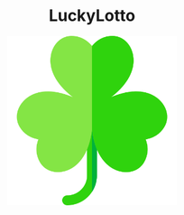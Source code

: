 <div align="center">
  <h1>LuckyLotto</h1>
</div>
<p align="center">
  <img src="https://github.com/MOTHINK/LuckyLotto/blob/main/app/src/main/res/drawable/trebol.png" alt="App Screenshot" width="300"/>
</p>
